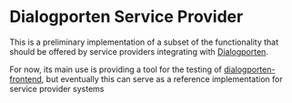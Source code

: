 # Dialogporten Service Provider

This is a preliminary implementation of a subset of the functionality that should be offered by service providers integrating with [Dialogporten](https://github.com/digdir/dialogporten). 

For now, its main use is providing a tool for the testing of [dialogporten-frontend](https://github.com/digdir/dialogporten-frontend), but eventually this can serve as a reference implementation for service provider systems

